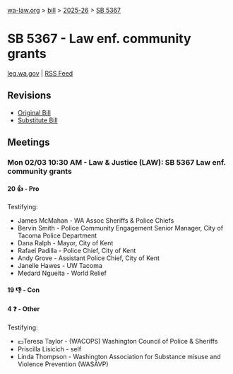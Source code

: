 [wa-law.org](/) > [bill](/bill/) > [2025-26](/bill/2025-26/) > [SB 5367](/bill/2025-26/sb/5367/)

# SB 5367 - Law enf. community grants
[leg.wa.gov](https://app.leg.wa.gov/billsummary?BillNumber=5367&Year=2025&Initiative=false) | [RSS Feed](./rss.xml)

## Revisions
* [Original Bill](1/)
* [Substitute Bill](S/)

## Meetings
### Mon 02/03 10:30 AM - Law & Justice (LAW): SB 5367 Law enf. community grants
#### 20 👍 - Pro
Testifying:
* James McMahan - WA Assoc Sheriffs & Police Chiefs
* Bervin Smith - Police Community Engagement Senior Manager, City of Tacoma Police Department
* Dana Ralph - Mayor, City of Kent
* Rafael Padilla - Police Chief, City of Kent
* Andy Grove - Assistant Police Chief, City of Kent
* Janelle Hawes - UW Tacoma
* Medard Ngueita - World Relief

#### 19 👎 - Con

#### 4 ❓ - Other
Testifying:
* 💵Teresa Taylor - (WACOPS) Washington Council of Police & Sheriffs
* Priscilla Lisicich - self
* Linda Thompson - Washington Association for Substance misuse and Violence Prevention (WASAVP)
